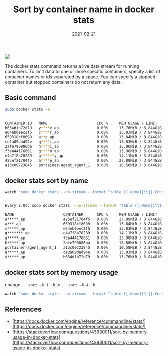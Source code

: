 ﻿---
title: "Sort by container name in docker stats"
date: 2021-02-21
sidebar: 'auto'
tags:
 - docker
 - server-management
categories:
 - Tech
publish: True
meta:
  - property: og:description
    content: The docker stats command returns a live data stream for running containers...
  - property: og:image
    content: https://i.imgur.com/8M9QCWg.jpg
---

![](https://i.imgur.com/8M9QCWg.jpg)

The docker stats command returns a live data stream for running containers. To limit data to one or more specific containers, specify a list of container names or ids separated by a space. You can specify a stopped container but stopped containers do not return any data.

## Basic command
``` bash
sudo docker stats -a


CONTAINER ID   NAME                      CPU %     MEM USAGE / LIMIT     MEM %     NET I/O           BLOCK I/O         PIDS
b634d1b72d79   y****e_ap                 0.00%     13.76MiB / 3.844GiB   0.35%     145kB / 2.56kB    0B / 0B           11
e64eb0eec2f5   c****r_ap                 0.00%     13.83MiB / 3.844GiB   0.35%     145kB / 2.83kB    0B / 0B           11
659318cf8699   a**g_ap                   0.00%     13.84MiB / 3.844GiB   0.35%     145kB / 2.96kB    0B / 0B           11
ce2a09dad94e   q****i_ap                 0.00%     13.83MiB / 3.844GiB   0.35%     145kB / 2.76kB    0B / 0B           11
2afe790886ba   h****i_ap                 0.00%     13.86MiB / 3.844GiB   0.35%     145kB / 2.66kB    0B / 0B           11
f3a444176661   g****n_ap                 0.00%     13.98MiB / 3.844GiB   0.36%     145kB / 2.7kB     90.1kB / 0B       11
e4a7f8b70289   g******y_ap               0.00%     14.11MiB / 3.844GiB   0.36%     145kB / 2.6kB     152kB / 0B        11
425ef21784f5   a****e_ap                 0.00%     27.89MiB / 3.844GiB   0.71%     3.64MB / 14.6MB   1.2MB / 0B        11
a13c00723845   portainer-agent_agent_1   0.00%     10.58MiB / 3.844GiB   0.27%     3.08MB / 18.3MB   10.6MB / 8.19kB   8
```

## docker stats sort by name
``` bash
watch 'sudo docker stats --no-stream --format "table {{.Name}}\t{{.Container}}\t{{.CPUPerc}}\t{{.MemUsage}}" | sort -k 1 -h'


Every 2.0s: sudo docker stats --no-stream --format "table {{.Name}}\t{{.Container}}\t{{.CPUPerc}}\t{{.MemUsage}}" | sort -k 1 -h

NAME                      CONTAINER      CPU %     MEM USAGE / LIMIT
a*****_ap                 425ef21784f5   0.00%     27.89MiB / 3.844GiB
a***_ap                   659318cf8699   0.00%     13.84MiB / 3.844GiB
c*****_ap                 e64eb0eec2f5   0.00%     13.83MiB / 3.844GiB
g*******_ap               e4a7f8b70289   0.00%     14.11MiB / 3.844GiB
g*****_ap                 f3a444176661   0.00%     13.98MiB / 3.844GiB
h*****_ap                 2afe790886ba   0.00%     13.86MiB / 3.844GiB
portainer-agent_agent_1   a13c00723845   0.00%     10.58MiB / 3.844GiB
q*****_ap                 ce2a09dad94e   0.00%     13.83MiB / 3.844GiB
y*****_ap                 b634d1b72d79   0.00%     13.76MiB / 3.844GiB
```

## docker stats sort by memory usage
change `...sort -k 1 -h` to `...sort -k 4 -h`
``` bash
watch 'sudo docker stats --no-stream --format "table {{.Name}}\t{{.Container}}\t{{.CPUPerc}}\t{{.MemUsage}}" | sort -k 4 -h'
```

## References
- [https://docs.docker.com/engine/reference/commandline/stats/](https://docs.docker.com/engine/reference/commandline/stats/)
- [https://stackoverflow.com/questions/43930011/sort-by-memory-usage-in-docker-stats](https://stackoverflow.com/questions/43930011/sort-by-memory-usage-in-docker-stats)
